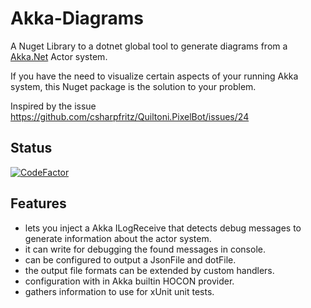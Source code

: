 # Akka-Diagrams

A Nuget Library to a dotnet global tool to generate diagrams from a [Akka.Net](https://getakka.net/index.html) Actor system.

If you have the need to visualize certain aspects of your running Akka system, this Nuget package is the solution to your problem.

Inspired by the issue https://github.com/csharpfritz/Quiltoni.PixelBot/issues/24

## Status

[![CodeFactor](https://www.codefactor.io/repository/github/stelzi79/akka-diagrams/badge/develop)](https://www.codefactor.io/repository/github/stelzi79/akka-diagrams/overview/develop)

## Features

* lets you inject a Akka ILogReceive that detects debug messages to generate information about the actor system.
* it can write for debugging the found messages in console.
* can be configured to output a JsonFile and dotFile.
* the output file formats can be extended by custom handlers.
* configuration with in Akka builtin HOCON provider.
* gathers information to use for xUnit unit tests.

